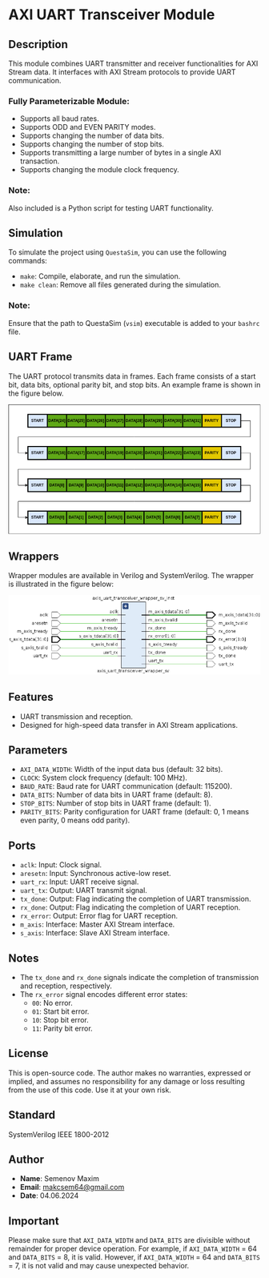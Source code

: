 # AXI UART Transceiver Module

## Description
This module combines UART transmitter and receiver functionalities for AXI Stream data. It interfaces with AXI Stream protocols to provide UART communication.

### Fully Parameterizable Module:
- Supports all baud rates.
- Supports ODD and EVEN PARITY modes.
- Supports changing the number of data bits.
- Supports changing the number of stop bits.
- Supports transmitting a large number of bytes in a single AXI transaction.
- Supports changing the module clock frequency.

### Note: 
Also included is a Python script for testing UART functionality.

## Simulation
To simulate the project using `QuestaSim`, you can use the following commands:
- `make`: Compile, elaborate, and run the simulation.
- `make clean`: Remove all files generated during the simulation.

### Note: 
Ensure that the path to QuestaSim (`vsim`) executable is added to your `bashrc` file.

## UART Frame
The UART protocol transmits data in frames. Each frame consists of a start bit, data bits, optional parity bit, and stop bits. An example frame is shown in the figure below.

![UART Frame](image/uart_frame.png)

## Wrappers
Wrapper modules are available in Verilog and SystemVerilog. The wrapper is illustrated in the figure below:

![UART Wrapper](image/uart_symbol.png)

## Features
- UART transmission and reception.
- Designed for high-speed data transfer in AXI Stream applications.

## Parameters
- `AXI_DATA_WIDTH`: Width of the input data bus (default: 32 bits).
- `CLOCK`: System clock frequency (default: 100 MHz).
- `BAUD_RATE`: Baud rate for UART communication (default: 115200).
- `DATA_BITS`: Number of data bits in UART frame (default: 8).
- `STOP_BITS`: Number of stop bits in UART frame (default: 1).
- `PARITY_BITS`: Parity configuration for UART frame (default: 0, 1 means even parity, 0 means odd parity).

## Ports
- `aclk`: Input: Clock signal.
- `aresetn`: Input: Synchronous active-low reset.
- `uart_rx`: Input: UART receive signal.
- `uart_tx`: Output: UART transmit signal.
- `tx_done`: Output: Flag indicating the completion of UART transmission.
- `rx_done`: Output: Flag indicating the completion of UART reception.
- `rx_error`: Output: Error flag for UART reception.
- `m_axis`: Interface: Master AXI Stream interface.
- `s_axis`: Interface: Slave AXI Stream interface.

## Notes
- The `tx_done` and `rx_done` signals indicate the completion of transmission and reception, respectively.
- The `rx_error` signal encodes different error states:
  - `00`: No error.
  - `01`: Start bit error.
  - `10`: Stop bit error.
  - `11`: Parity bit error.

## License
This is open-source code. The author makes no warranties, expressed or implied, and assumes no responsibility for any damage or loss resulting from the use of this code. Use it at your own risk.

## Standard
SystemVerilog IEEE 1800-2012

## Author
- **Name**: Semenov Maxim
- **Email**: makcsem64@gmail.com
- **Date**: 04.06.2024

## Important
Please make sure that `AXI_DATA_WIDTH` and `DATA_BITS` are divisible without remainder for proper device operation. For example, if `AXI_DATA_WIDTH` = 64 and `DATA_BITS` = 8, it is valid. However, if `AXI_DATA_WIDTH` = 64 and `DATA_BITS` = 7, it is not valid and may cause unexpected behavior.
